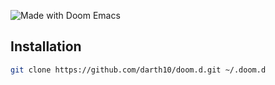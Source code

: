 ![Made with Doom Emacs](https://img.shields.io/badge/Made_with-Doom_Emacs-blueviolet.svg)

## Installation

``` sh
git clone https://github.com/darth10/doom.d.git ~/.doom.d
```
